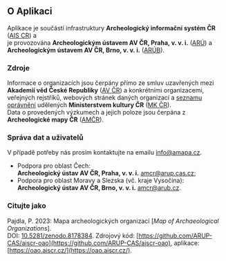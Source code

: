 ## O Aplikaci

Aplikace je součástí infrastruktury 
**Archeologický informační systém ČR** ([AIS CR](https://www.aiscr.cz/)) a  
je provozována **Archeologickým ústavem AV ČR, Praha, v. v. i.** ([ARÚ](https://www.arup.cas.cz/)) a 
**Archeologickým ústavem AV ČR, Brno, v. v. i.** ([ARÚB](https://arub.avcr.cz/)).

### Zdroje 

Informace o organizacích jsou čerpány přímo ze smluv uzavřených mezi **Akademií věd České Republiky** ([AV ČR](https://www.avcr.cz/)) a konkrétními organizacemi, veřejných rejstříků, webových stránek daných organizací a 
[seznamu oprávnění](https://www.mkcr.cz/seznam-organizaci-opravnenych-k-provadeni-archeologickych-vyzkumu-278.html) 
udělených **Ministerstvem kultury ČR** ([MK ČR](https://www.mkcr.cz/)).  
Data o provedených výzkumech a jejich poloze jsou čerpána z 
**Archeologické mapy ČR** ([AMČR](https://amcr-info.aiscr.cz/)).

### Správa dat a uživatelů

V případě potřeby nás prosím kontaktujte na emailu [info@amapa.cz](mailto:info@amapa.cz).

* Podpora pro oblast Čech:  
  **Archeologický ústav AV ČR, Praha, v. v. i.** [amcr@arup.cas.cz](mailto:amcr@arup.cas.cz);
* Podpora pro oblast Moravy a Slezska (vč. kraje Vysočina):  
  **Archeologický ústav AV ČR, Brno, v. v. i.** [amcr@arub.cz](mailto:amcr@arub.cz).

### Citujte jako

Pajdla, P. 2023: Mapa archeologických organizací [*Map of Archaeological Organizations*].  
DOI: [10.5281/zenodo.8178384](https://doi.org/10.5281/zenodo.8178384). 
Zdrojový kód: [https://github.com/ARUP-CAS/aiscr-oao](https://github.com/ARUP-CAS/aiscr-oao), 
aplikace: [https://oao.aiscr.cz/](https://oao.aiscr.cz/).
 